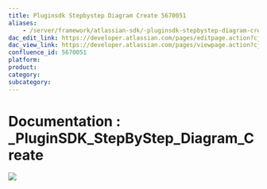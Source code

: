 ```yaml
---
title: Pluginsdk Stepbystep Diagram Create 5670051
aliases:
    - /server/framework/atlassian-sdk/-pluginsdk-stepbystep-diagram-create-5670051.html
dac_edit_link: https://developer.atlassian.com/pages/editpage.action?cjm=wozere&pageId=5670051
dac_view_link: https://developer.atlassian.com/pages/viewpage.action?cjm=wozere&pageId=5670051
confluence_id: 5670051
platform:
product:
category:
subcategory:
---
```

# Documentation : \_PluginSDK\_StepByStep\_Diagram\_Create

<img src="/server/framework/atlassian-sdk/images/5865602.png" class="gliffy-macro-image" />


















































































































































































































































































































